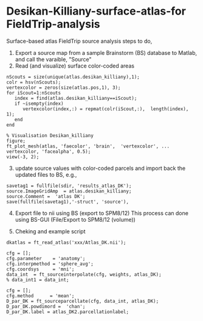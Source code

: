 # Desikan-Killiany-surface-atlas-for FieldTrip-analysis
Surface-based atlas FieldTrip source analysis steps to do, 

1) Export a source map from a sample Brainstorm (BS) database to Matlab, and call the varaible, "Source"
2) Read (and visualize) surface color-coded areas

```atlas = ft_read_atlas('./anat/@default_subject/tess_cortex_pial_low.mat');
nScouts = size(unique(atlas.desikan_killiany),1);
colr = hsv(nScouts); 
vertexcolor = zeros(size(atlas.pos,1), 3);
for iScout=1:nScouts       
   index = find(atlas.desikan_killiany==iScout);
   if ~isempty(index) 
      vertexcolor(index,:) = repmat(colr(iScout,:),  length(index), 1);
   end      
end    

% Visualisation Desikan_killiany
figure;
ft_plot_mesh(atlas, 'faecolor', 'brain',  'vertexcolor', ...
vertexcolor, 'facealpha', 0.5);
view(-3, 2);
```
3) update source values with color-coded parcels and import back the updated files to BS, e.g., 
```sdir = './data/Group_analysis/@intra'; % BS directory
savetag1 = fullfile(sdir, 'results_atlas_DK');
source.ImageGridAmp  = atlas.desikan_killiany;
source.Comment =  'atlas DK';
save(fullfile(savetag1),'-struct', 'source'),
```
4) Export file to nii using BS (export to SPM8/12)
This process can done using BS-GUI (File/Export to SPM8/12 (volume))

6) Cheking and example script
```
dkatlas = ft_read_atlas('xxx/Atlas_DK.nii');

cfg = [];
cfg.parameter    = 'anatomy';
cfg.interpmethod = 'sphere_avg';
cfg.coordsys     = 'mni';
data_int  = ft_sourceinterpolate(cfg, weights, atlas_DK);
% data_int1 = data_int;

cfg = [];
cfg.method      = 'mean';
D_par_DK = ft_sourceparcellate(cfg, data_int, atlas_DK);
D_par_DK.powdimord =  'chan';
D_par_DK.label = atlas_DK2.parcellationlabel;
```
